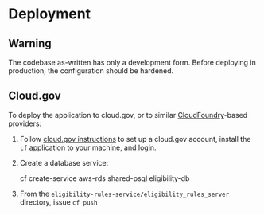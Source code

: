 # Deployment 

## Warning

The codebase as-written has only a 
development form.  Before deploying in 
production, the configuration should be 
hardened.

## Cloud.gov 

To deploy the application to cloud.gov, or to similar
[CloudFoundry](https://www.cloudfoundry.org/)-based providers:

1. Follow [cloud.gov instructions](https://cloud.gov/docs/)
to set up a cloud.gov account, install the 
`cf` application to your machine, and login.

2. Create a database service:

    cf create-service aws-rds shared-psql eligibility-db 
   
3. From the `eligibility-rules-service/eligibility_rules_server`
   directory, issue `cf push`  

